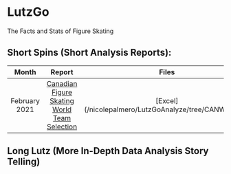 # LutzGo
The Facts and Stats of Figure Skating 

## Short Spins (Short Analysis Reports):
| Month        | Report           | Files  |
| :-------------: |:-------------:| :-------------: |
| February 2021 | [Canadian Figure Skating World Team Selection](../master/Short%20Spins%20%231.pdf) | [Excel] (/nicolepalmero/LutzGoAnalyze/tree/CANWorld21)  |


## Long Lutz (More In-Depth Data Analysis Story Telling) 
